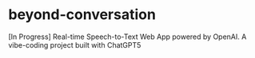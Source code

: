 # beyond-conversation
[In Progress] Real-time Speech-to-Text Web App powered by OpenAI. A vibe-coding project built with ChatGPT5
